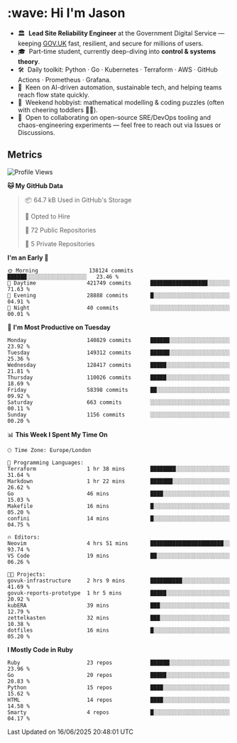 <h1 align="left" id="jason-title">:wave: Hi I'm Jason</h1>

- 🏛️ &nbsp;**Lead Site Reliability Engineer** at the Government Digital Service — keeping [GOV.UK](https://www.gov.uk/) fast, resilient, and secure for millions of users.  
- 🎓 &nbsp;Part-time student, currently deep-diving into **control & systems theory**.  
- 🛠️ &nbsp;Daily toolkit: Python · Go · Kubernetes · Terraform · AWS · GitHub Actions · Prometheus · Grafana.  
- 🌱 &nbsp;Keen on AI-driven automation, sustainable tech, and helping teams reach flow state quickly.  
- 🧩 &nbsp;Weekend hobbyist: mathematical modelling & coding puzzles (often with cheering toddlers 👶👶). 
- 🤝 &nbsp;Open to collaborating on open-source SRE/DevOps tooling and chaos-engineering experiments — feel free to reach out via Issues or Discussions.


<h2>Metrics</h2>

<!--START_SECTION:waka-->
![Profile Views](http://img.shields.io/badge/Profile%20Views-0-blue)

**🐱 My GitHub Data** 

> 📦 64.7 kB Used in GitHub's Storage 
 > 
> 💼 Opted to Hire
 > 
> 📜 72 Public Repositories 
 > 
> 🔑 5 Private Repositories 
 > 
**I'm an Early 🐤** 

```text
🌞 Morning                138124 commits      ██████░░░░░░░░░░░░░░░░░░░   23.46 % 
🌆 Daytime                421749 commits      ██████████████████░░░░░░░   71.63 % 
🌃 Evening                28888 commits       █░░░░░░░░░░░░░░░░░░░░░░░░   04.91 % 
🌙 Night                  40 commits          ░░░░░░░░░░░░░░░░░░░░░░░░░   00.01 % 
```
📅 **I'm Most Productive on Tuesday** 

```text
Monday                   140829 commits      ██████░░░░░░░░░░░░░░░░░░░   23.92 % 
Tuesday                  149312 commits      ██████░░░░░░░░░░░░░░░░░░░   25.36 % 
Wednesday                128417 commits      █████░░░░░░░░░░░░░░░░░░░░   21.81 % 
Thursday                 110026 commits      █████░░░░░░░░░░░░░░░░░░░░   18.69 % 
Friday                   58398 commits       ██░░░░░░░░░░░░░░░░░░░░░░░   09.92 % 
Saturday                 663 commits         ░░░░░░░░░░░░░░░░░░░░░░░░░   00.11 % 
Sunday                   1156 commits        ░░░░░░░░░░░░░░░░░░░░░░░░░   00.20 % 
```


📊 **This Week I Spent My Time On** 

```text
🕑︎ Time Zone: Europe/London

💬 Programming Languages: 
Terraform                1 hr 38 mins        ████████░░░░░░░░░░░░░░░░░   31.64 % 
Markdown                 1 hr 22 mins        ███████░░░░░░░░░░░░░░░░░░   26.62 % 
Go                       46 mins             ████░░░░░░░░░░░░░░░░░░░░░   15.03 % 
Makefile                 16 mins             █░░░░░░░░░░░░░░░░░░░░░░░░   05.20 % 
confini                  14 mins             █░░░░░░░░░░░░░░░░░░░░░░░░   04.75 % 

🔥 Editors: 
Neovim                   4 hrs 51 mins       ███████████████████████░░   93.74 % 
VS Code                  19 mins             ██░░░░░░░░░░░░░░░░░░░░░░░   06.26 % 

🐱‍💻 Projects: 
govuk-infrastructure     2 hrs 9 mins        ██████████░░░░░░░░░░░░░░░   41.69 % 
govuk-reports-prototype  1 hr 5 mins         █████░░░░░░░░░░░░░░░░░░░░   20.92 % 
kubERA                   39 mins             ███░░░░░░░░░░░░░░░░░░░░░░   12.79 % 
zettelkasten             32 mins             ███░░░░░░░░░░░░░░░░░░░░░░   10.38 % 
dotfiles                 16 mins             █░░░░░░░░░░░░░░░░░░░░░░░░   05.20 % 
```

**I Mostly Code in Ruby** 

```text
Ruby                     23 repos            ██████░░░░░░░░░░░░░░░░░░░   23.96 % 
Go                       20 repos            █████░░░░░░░░░░░░░░░░░░░░   20.83 % 
Python                   15 repos            ████░░░░░░░░░░░░░░░░░░░░░   15.62 % 
HTML                     14 repos            ████░░░░░░░░░░░░░░░░░░░░░   14.58 % 
Smarty                   4 repos             █░░░░░░░░░░░░░░░░░░░░░░░░   04.17 % 
```




 Last Updated on 16/06/2025 20:48:01 UTC
<!--END_SECTION:waka-->

<!-- links -->

[issues page]: https://github.com/jasonBirchall/jasonBirchall/issues "jasonBirchall/issues"
